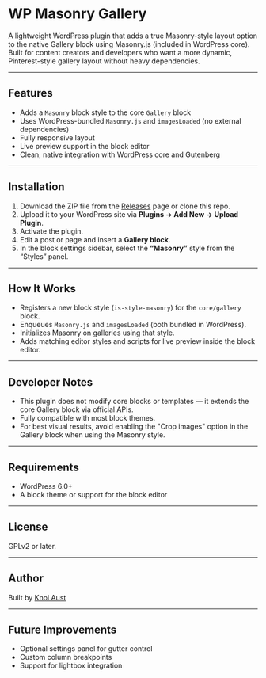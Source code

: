 # WP Masonry Gallery

A lightweight WordPress plugin that adds a true Masonry-style layout option to the native Gallery block using Masonry.js (included in WordPress core). Built for content creators and developers who want a more dynamic, Pinterest-style gallery layout without heavy dependencies.

---

## Features

- Adds a `Masonry` block style to the core `Gallery` block
- Uses WordPress-bundled `Masonry.js` and `imagesLoaded` (no external dependencies)
- Fully responsive layout
- Live preview support in the block editor
- Clean, native integration with WordPress core and Gutenberg

---

## Installation

1. Download the ZIP file from the [Releases](https://github.com/knolaust/wp-masonry-gallery/releases) page or clone this repo.
2. Upload it to your WordPress site via **Plugins → Add New → Upload Plugin**.
3. Activate the plugin.
4. Edit a post or page and insert a **Gallery block**.
5. In the block settings sidebar, select the **“Masonry”** style from the “Styles” panel.

---

## How It Works

- Registers a new block style (`is-style-masonry`) for the `core/gallery` block.
- Enqueues `Masonry.js` and `imagesLoaded` (both bundled in WordPress).
- Initializes Masonry on galleries using that style.
- Adds matching editor styles and scripts for live preview inside the block editor.

---

## Developer Notes

- This plugin does not modify core blocks or templates — it extends the core Gallery block via official APIs.
- Fully compatible with most block themes.
- For best visual results, avoid enabling the "Crop images" option in the Gallery block when using the Masonry style.

---

## Requirements

- WordPress 6.0+
- A block theme or support for the block editor

---

## License

GPLv2 or later.

---

## Author

Built by [Knol Aust](https://github.com/knolaust)

---

## Future Improvements

- Optional settings panel for gutter control
- Custom column breakpoints
- Support for lightbox integration
